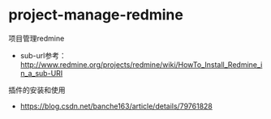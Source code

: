 # project-manage-redmine
项目管理redmine
+ sub-url参考：http://www.redmine.org/projects/redmine/wiki/HowTo_Install_Redmine_in_a_sub-URI</br>

插件的安装和使用
+ https://blog.csdn.net/banche163/article/details/79761828
